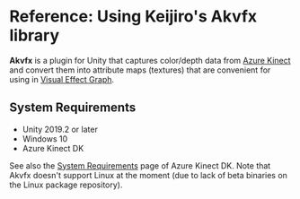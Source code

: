 Reference: Using Keijiro's Akvfx library
=====

**Akvfx** is a plugin for Unity that captures color/depth data from [Azure
Kinect] and convert them into attribute maps (textures) that are convenient for
using in [Visual Effect Graph].

[Azure Kinect]: https://azure.com/kinect
[Visual Effect Graph]: https://unity.com/visual-effect-graph

System Requirements
-------------------

- Unity 2019.2 or later
- Windows 10
- Azure Kinect DK

See also the [System Requirements] page of Azure Kinect DK. Note that Akvfx
doesn't support Linux at the moment (due to lack of beta binaries on the
Linux package repository).

[System Requirements]:
    https://docs.microsoft.com/en-us/azure/kinect-dk/system-requirements
